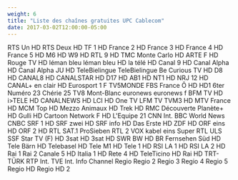 ```yaml
---
weight: 6
title: "Liste des chaînes gratuites UPC Cablecom"
date: 2017-03-02T12:00:00-05:00
---
```


RTS Un HD
RTS Deux HD
TF 1 HD
France 2 HD
France 3 HD
France 4 HD
France 5 HD
M6 HD
W9 HD
RTL 9 HD
TMC Monte Carlo HD
ARTE F HD
Rouge TV HD
léman bleu
léman bleu HD
la télé HD
Canal 9 HD
Canal Alpha HD
Canal Alpha JU HD
TeleBielingue
TeleBielingue
Be Curious TV HD
D8 HD
CANAL8 HD
CANALSTAR HD
D17 HD
AB1 HD
NT1 HD
NRJ 12 HD
CANAL+ en clair HD
Eurosport 1 F
TV5MONDE FBS
France Ô HD
HD1
6ter
Numéro 23
Chérie 25
TV8 Mont-Blanc
euronews
euronews f
BFM TV HD
i>TELE HD
CANALNEWS HD
LCI HD
One TV
LFM TV
TVM3 HD
MTV France HD
MCM Top HD
Mezzo
Animaux HD
Trek HD
RMC Découverte
Planète+ HD
Gulli HD
Cartoon Network F HD
L'Equipe 21
CNN Int.
BBC World News
CNBC
SRF 1 HD
SRF zwei HD
SRF info HD
Das Erste HD
ZDF HD
ORF eins HD
ORF 2 HD
RTL
SAT.1
ProSieben
RTL 2
VOX
kabel eins
Super RTL
ULS
SSF
Star TV (F) HD
3sat HD
3sat HD
SWR BW HD
BR Fernsehen Süd HD
Tele Bärn HD
Telebasel HD
Tele M1 HD
Tele 1 HD
RSI LA 1 HD
RSI LA 2 HD
Rai 1
Rai 2
Canale 5 HD
Italia 1 HD
Rete 4 HD
TeleTicino HD
Rai HD
TRT-TÜRK
RTP Int.
TVE Int.
Info Channel
Regio
Regio 2
Regio 3
Regio 4
Regio 5
Regio HD
Regio HD 2
